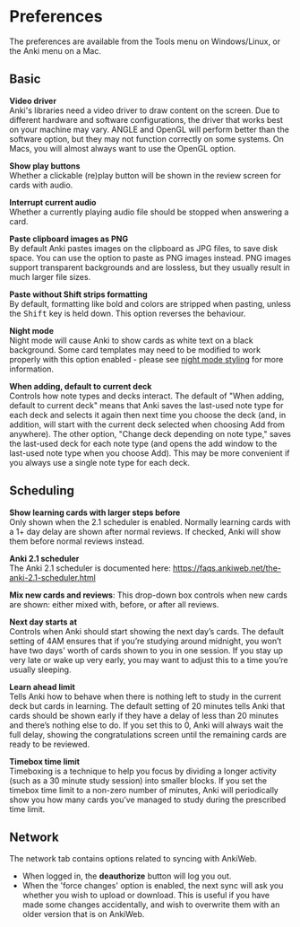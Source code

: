 # Preferences

The preferences are available from the Tools menu on Windows/Linux, or
the Anki menu on a Mac.

## Basic

**Video driver**  
Anki's libraries need a video driver to draw content on the screen.
Due to different hardware and software configurations, the driver that
works best on your machine may vary. ANGLE and OpenGL will perform better
than the software option, but they may not function correctly on some
systems. On Macs, you will almost always want to use the OpenGL option.

**Show play buttons**  
Whether a clickable (re)play button will be shown in the review screen
for cards with audio.

**Interrupt current audio**  
Whether a currently playing audio file should be stopped when answering
a card.

**Paste clipboard images as PNG**  
By default Anki pastes images on the clipboard as JPG files, to save disk space.
You can use the option to paste as PNG images instead. PNG images support
transparent backgrounds and are lossless, but they usually result in much larger
file sizes.

**Paste without Shift strips formatting**  
By default, formatting like bold and colors are stripped when pasting,
unless the <kbd>Shift</kbd> key is held down. This option reverses the behaviour.

**Night mode**  
Night mode will cause Anki to show cards as white text on a
black background. Some card templates may need to be modified to work
properly with this option enabled - please see [night mode
styling](templates/styling.md#night-mode) for more information.

**When adding, default to current deck**  
Controls how note types and decks interact. The default of "When adding, default
to current deck" means that Anki saves the last-used note type for each deck and
selects it again then next time you choose the deck (and, in addition, will
start with the current deck selected when choosing Add from anywhere). The other
option, "Change deck depending on note type," saves the last-used deck for each
note type (and opens the add window to the last-used note type when you choose
Add). This may be more convenient if you always use a single note type for each
deck.

## Scheduling

**Show learning cards with larger steps before**  
Only shown when the 2.1 scheduler is enabled. Normally learning cards with a 1+
day delay are shown after normal reviews. If checked, Anki will show them before
normal reviews instead.

**Anki 2.1 scheduler**  
The Anki 2.1 scheduler is documented here:
<https://faqs.ankiweb.net/the-anki-2.1-scheduler.html>

**Mix new cards and reviews**:
This drop-down box controls when new cards are shown: either mixed
with, before, or after all reviews.

**Next day starts at**  
Controls when Anki should start showing the next day’s cards. The default
setting of 4AM ensures that if you’re studying around midnight, you won’t have
two days' worth of cards shown to you in one session. If you stay up very late
or wake up very early, you may want to adjust this to a time you’re usually
sleeping.

**Learn ahead limit**  
Tells Anki how to behave when there is nothing left to study in the current deck
but cards in learning. The default setting of 20 minutes tells Anki that cards
should be shown early if they have a delay of less than 20 minutes and there’s
nothing else to do. If you set this to 0, Anki will always wait the full delay,
showing the congratulations screen until the remaining cards are ready to be
reviewed.

**Timebox time limit**  
Timeboxing is a technique to help you focus by dividing a longer activity (such
as a 30 minute study session) into smaller blocks. If you set the timebox time
limit to a non-zero number of minutes, Anki will periodically show you how many
cards you’ve managed to study during the prescribed time limit.

## Network

The network tab contains options related to syncing with AnkiWeb.

- When logged in, the **deauthorize** button will log you out.
- When the 'force changes' option is enabled, the next sync will
  ask you whether you wish to upload or download. This is useful if
  you have made some changes accidentally, and wish to overwrite them
  with an older version that is on AnkiWeb.
